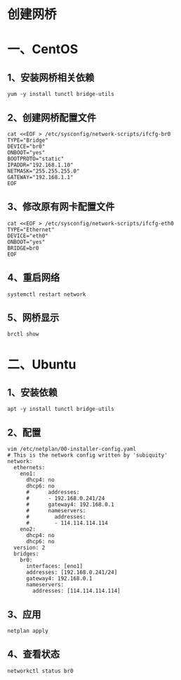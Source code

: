 # 创建网桥

# 一、CentOS

## 1、安装网桥相关依赖

```
yum -y install tunctl bridge-utils
```

## 2、创建网桥配置文件

```
cat <<EOF > /etc/sysconfig/network-scripts/ifcfg-br0
TYPE="Bridge"
DEVICE="br0"
ONBOOT="yes"
BOOTPROTO="static"
IPADDR="192.168.1.10"
NETMASK="255.255.255.0"
GATEWAY="192.168.1.1"
EOF
```

## 3、修改原有网卡配置文件

```
cat <<EOF > /etc/sysconfig/network-scripts/ifcfg-eth0
TYPE="Ethernet"
DEVICE="eth0"
ONBOOT="yes"
BRIDGE=br0           
EOF
```

## 4、重启网络

```
systemctl restart network
```

## 5、网桥显示

```
brctl show
```

# 二、Ubuntu

## 1、安装依赖

```
apt -y install tunctl bridge-utils
```

## 2、配置

```
vim /etc/netplan/00-installer-config.yaml
# This is the network config written by 'subiquity'
network:
  ethernets:
    eno1:
      dhcp4: no
      dhcp6: no
      #      addresses:
      #      - 192.168.0.241/24
      #      gateway4: 192.168.0.1
      #      nameservers:
      #        addresses:
      #        - 114.114.114.114
    eno2:
      dhcp4: no
      dhcp6: no
  version: 2
  bridges:
    br0:
      interfaces: [eno1]
      addresses: [192.168.0.241/24]
      gateway4: 192.168.0.1
      nameservers:
        addresses: [114.114.114.114]
```

## 3、应用

```
netplan apply
```

## 4、查看状态

```
networkctl status br0
```

